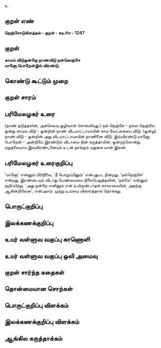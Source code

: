 உ

## குறள் எண் 

**நெஞ்சோடுகிளத்தல் - குறள் - கஉ௪எ - 1247**

## குறள் 

**காமம் விடுஒன்றோ நாண்விடு நன்னெஞ்சே  
யானோ பொறேன்இவ் விரண்டு.** 

## கொண்டு கூட்டும் முறை


## குறள் சாரம் 


## பரிமேலழகர் உரை

(நாண் தடுத்தலின், அச்செலவு ஒழிவாள் சொல்லியது.) நல் நெஞ்சே - நல்ல நெஞ்சே; ஒன்று காமம் விடு - ஒன்றின் நாண் விடமாட்டாயாயின் காம வேட்கையை விடு; (ஒன்று) நாண் விடு - ஒன்றின் அது விடமாட்டாயாயின் நாணினை விடு; இவ்விரண்டு யானோ பொறேன் - அன்றியே இரண்டும் விடாமை நின் கருத்தாயின், ஒன்றற்கொன்று மறுதலையாய இவ்விரண்டனையும் உடன் தாங்கும் மதுகை யான் இலன்.

## பரிமேலழகர் உரைகுறிப்பு   

'யானோ' என்னும் பிரிநிலை, 'நீ பொறுப்பினும்' என்பதுபட நின்றது. 'நல்நெஞ்சே' என்றது, இரண்டையும் விடாது பெண்மையை நிலைபெறுத்தலின், 'நல்லை' என்னும் குறிப்பிற்று. 'அது நன்றே எனினும் என் உயிருண்டாதல் சாலாமையின், அதற்கு ஆகின்றிலேன', என்பதாம். முற்று உம்மை விகாரத்தால் தொக்கது.

## பொருட்குறிப்பு 


## இலக்கணக்குறிப்பு  


## உயர் வள்ளுவ வகுப்பு காணொளி


## உயர் வள்ளுவ வகுப்பு ஒலி அமைவு 

 
## குறள் சார்ந்த கதைகள் 


## தொன்மையான சொற்கள்


## பொருட்குறிப்பு விளக்கம்


## இலக்கணக்குறிப்பு விளக்கம்


## ஆங்கில கருத்தாக்கம் 


